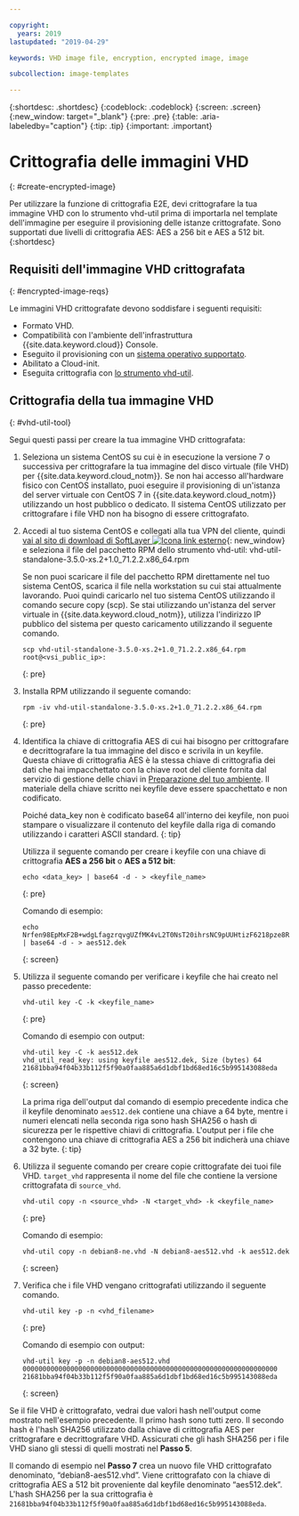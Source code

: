 ```yaml
---

copyright:
  years: 2019
lastupdated: "2019-04-29"

keywords: VHD image file, encryption, encrypted image, image

subcollection: image-templates

---
```


{:shortdesc: .shortdesc}
{:codeblock: .codeblock}
{:screen: .screen}
{:new_window: target="_blank"}
{:pre: .pre}
{:table: .aria-labeledby="caption"}
{:tip: .tip}
{:important: .important}


# Crittografia delle immagini VHD 
{: #create-encrypted-image}

Per utilizzare la funzione di crittografia E2E, devi crittografare la tua immagine VHD con lo strumento vhd-util prima di importarla nel template dell'immagine per eseguire il provisioning delle istanze crittografate. Sono supportati due livelli di crittografia AES: AES a 256 bit e AES a 512 bit.
{:shortdesc}

## Requisiti dell'immagine VHD crittografata
{: #encrypted-image-reqs}

Le immagini VHD crittografate devono soddisfare i seguenti requisiti:

* Formato VHD.
* Compatibilità con l'ambiente dell'infrastruttura {{site.data.keyword.cloud}} Console.
* Eseguito il provisioning con un [sistema operativo supportato](/docs/infrastructure/image-templates/?topic=image-templates-preparing-and-importing-images#preparing-and-importing-images).
* Abilitato a Cloud-init.
* Eseguita crittografia con [lo strumento vhd-util](/docs/infrastructure/image-templates?topic=image-templates-create-encrypted-image#vhd-util-tool).

## Crittografia della tua immagine VHD
{: #vhd-util-tool}

Segui questi passi per creare la tua immagine VHD crittografata:

1. Seleziona un sistema CentOS su cui è in esecuzione la versione 7 o successiva per crittografare la tua immagine del disco virtuale (file VHD) per {{site.data.keyword.cloud_notm}}. Se non hai accesso all'hardware fisico con CentOS installato, puoi eseguire il provisioning di un'istanza del server virtuale con CentOS 7 in {{site.data.keyword.cloud_notm}} utilizzando un host pubblico o dedicato. Il sistema CentOS utilizzato per crittografare i file VHD non ha bisogno di essere crittografato.

2. Accedi al tuo sistema CentOS e collegati alla tua VPN del cliente, quindi [vai al sito di download di SoftLayer ![Icona link esterno](../../icons/launch-glyph.svg "Icona link esterno")](http://downloads.service.softlayer.com/citrix/xen/){: new_window} e seleziona il file del pacchetto RPM dello strumento vhd-util: vhd-util-standalone-3.5.0-xs.2+1.0_71.2.2.x86_64.rpm   

   Se non puoi scaricare il file del pacchetto RPM direttamente nel tuo sistema CentOS, scarica il file nella workstation su cui stai attualmente lavorando. Puoi quindi caricarlo nel tuo sistema CentOS utilizzando il comando secure copy (scp). Se stai utilizzando un'istanza del server virtuale in {{site.data.keyword.cloud_notm}}, utilizza l'indirizzo IP pubblico del sistema per questo caricamento utilizzando il seguente comando.

   ```
   scp vhd-util-standalone-3.5.0-xs.2+1.0_71.2.2.x86_64.rpm root@<vsi_public_ip>:
   ```
   {: pre}

3. Installa RPM utilizzando il seguente comando:

   ```
   rpm -iv vhd-util-standalone-3.5.0-xs.2+1.0_71.2.2.x86_64.rpm
   ```
   {: pre}

4. Identifica la chiave di crittografia AES di cui hai bisogno per crittografare e decrittografare la tua immagine del disco e scrivila in un keyfile. Questa chiave di crittografia AES è la stessa chiave di crittografia dei dati che hai impacchettato con la chiave root del cliente fornita dal servizio di gestione delle chiavi in [Preparazione del tuo ambiente](/docs/infrastructure/image-templates?topic=image-templates-using-end-to-end-e2e-encryption-to-provision-an-encrypted-instance#preparing-your-environment). Il materiale della chiave scritto nei keyfile deve essere spacchettato e non codificato. 

   Poiché data_key non è codificato base64 all'interno dei keyfile, non puoi stampare o visualizzare il contenuto del keyfile dalla riga di comando utilizzando i caratteri ASCII standard. 
   {: tip}

   Utilizza il seguente comando per creare i keyfile con una chiave di crittografia **AES a 256 bit** o **AES a 512 bit**: 
   
   ```
   echo <data_key> | base64 -d - > <keyfile_name>
   ```
   {: pre} 

   Comando di esempio:

   ```
   echo Nrfen98EpMxF2B+wdgLfagzrqvgUZfMK4vL2T0NsT20ihrsNC9pUUHtizF6218pze8RLCgQ6kwxuE58IWLzgDA== | base64 -d - > aes512.dek
   ```
   {: screen}

5. Utilizza il seguente comando per verificare i keyfile che hai creato nel passo precedente:

   ```
   vhd-util key -C -k <keyfile_name>
   ```
   {: pre}

   Comando di esempio con output:

   ```
   vhd-util key -C -k aes512.dek
   vhd_util_read_key: using keyfile aes512.dek, Size (bytes) 64
   21681bba94f04b33b112f5f90a0faa885a6d1dbf1bd68ed16c5b995143088eda
   ```
   {: screen}

   La prima riga dell'output dal comando di esempio precedente indica che il keyfile denominato `aes512.dek` contiene una chiave a 64 byte, mentre i numeri elencati nella seconda riga sono hash SHA256 o hash di sicurezza per le rispettive chiavi di crittografia. L'output per i file che contengono una chiave di crittografia AES a 256 bit indicherà una chiave a 32 byte.
   {: tip} 

6. Utilizza il seguente comando per creare copie crittografate dei tuoi file VHD. `target_vhd` rappresenta il nome del file che contiene la versione crittografata di `source_vhd`.

   ```
   vhd-util copy -n <source_vhd> -N <target_vhd> -k <keyfile_name>
   ```
   {: pre}    

   Comando di esempio:

   ```
   vhd-util copy -n debian8-ne.vhd -N debian8-aes512.vhd -k aes512.dek
   ```
   {: screen}

7. Verifica che i file VHD vengano crittografati utilizzando il seguente comando.

   ```
   vhd-util key -p -n <vhd_filename>
   ```
   {: pre}

   Comando di esempio con output:

   ```
   vhd-util key -p -n debian8-aes512.vhd
   0000000000000000000000000000000000000000000000000000000000000000
   21681bba94f04b33b112f5f90a0faa885a6d1dbf1bd68ed16c5b995143088eda
   ```
   {: screen}

Se il file VHD è crittografato, vedrai due valori hash nell'output come mostrato nell'esempio precedente. Il primo hash sono tutti zero. Il secondo hash è l'hash SHA256 utilizzato dalla chiave di crittografia AES per crittografare e decrittografare VHD. Assicurati che gli hash SHA256 per i file VHD siano gli stessi di quelli mostrati nel **Passo 5**.

Il comando di esempio nel **Passo 7** crea un nuovo file VHD crittografato denominato, “debian8-aes512.vhd”. Viene crittografato con la chiave di crittografia AES a 512 bit proveniente dal keyfile denominato “aes512.dek”. L'hash SHA256 per la sua crittografia è                                  `21681bba94f04b33b112f5f90a0faa885a6d1dbf1bd68ed16c5b995143088eda`.

